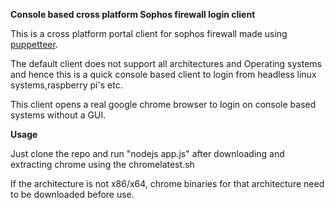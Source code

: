**Console based cross platform Sophos firewall login client**

This is a cross platform portal client for sophos firewall made using [puppetteer](https://github.com/GoogleChrome/puppeteer "puppetteer").

The default client does not support all architectures and Operating systems and hence this is a quick console based client to login from headless linux systems,raspberry pi's etc.

This client opens a real google chrome browser to login on console based systems without a GUI.

**Usage**

Just clone the repo and run "nodejs app.js" after downloading and extracting chrome using the chromelatest.sh

If the architecture is not x86/x64, chrome binaries for that architecture need to be downloaded before use.
